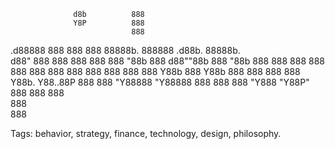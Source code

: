                   d8b          888                     
                  Y8P          888                     
                               888                     
 .d88888 888  888 888 88888b.  888888 .d88b.  88888b.  
d88" 888 888  888 888 888 "88b 888   d88""88b 888 "88b 
888  888 888  888 888 888  888 888   888  888 888  888 
Y88b 888 Y88b 888 888 888  888 Y88b. Y88..88P 888  888 
 "Y88888  "Y88888 888 888  888  "Y888 "Y88P"  888  888 
     888                                               
     888                                               
     888 

Tags: behavior, strategy, finance, technology, design, philosophy.


<!---
garretcq/garretcq is a ✨ special ✨ repository because its `README.md` (this file) appears on your GitHub profile.
You can click the Preview link to take a look at your changes.
--->

